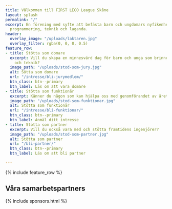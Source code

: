 ```yaml
---
title: Välkommen till FIRST LEGO League Skåne
layout: splash
permalink: "/"
excerpt: En förening med syfte att befästa barn och ungdomars nyfikenhet kring problemlösning,
  programmering, teknik och laganda.
header:
  overlay_image: "/uploads/laktaren.jpg"
  overlay_filter: rgba(0, 0, 0, 0.5)
feature_row:
- title: Stötta som domare
  excerpt: Vill du skapa en minnesvärd dag för barn och unga som brinner för innovation
    och teknik?
  image_path: "/uploads/stod-som-jury.jpg"
  alt: Sötta som domare
  url: "/intresse/bli-jurymedlem/"
  btn_class: btn--primary
  btn_label: Läs om att vara domare
- title: Stötta som funktionär
  excerpt: Känner du någon som kan hjälpa oss med genomförandet av årets regionfinal?
  image_path: "/uploads/stod-som-funktionar.jpg"
  alt: Stötta som funktionär
  url: "/intresse/bli-funktionar/"
  btn_class: btn--primary
  btn_label: Anmäl ditt intresse
- title: Stötta som partner
  excerpt: Vill du också vara med och stötta framtidens ingenjörer?
  image_path: "/uploads/stod-som-partner.jpg"
  alt: Stötta som partner
  url: "/bli-partner/"
  btn_class: btn--primary
  btn_label: Läs om att bli partner

---
```

{% include feature_row %}

## Våra samarbetspartners

{% include sponsors.html %}
<!--
![](/uploads/sponsorer.png)
\-->